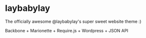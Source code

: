 laybabylay
==========

The officially awesome @laybabylay's super sweet website theme :)

Backbone + Marionette + Require.js + Wordpress + JSON API
